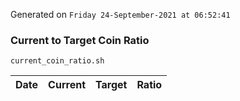 Generated on `Friday 24-September-2021 at 06:52:41`

### Current to Target Coin Ratio
`current_coin_ratio.sh`

Date|Current|Target|Ratio
---|---|---|---

